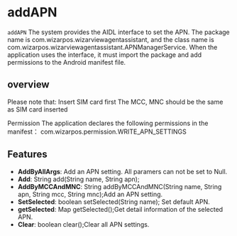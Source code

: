 # addAPN

`addAPN` The system provides the AIDL interface to set the APN. The package name is
com.wizarpos.wizarviewagentassistant, and the class name is
com.wizarpos.wizarviewagentassistant.APNManagerService. When the application uses the interface, it
must import the package and add permissions to the Android manifest file.

## overview

Please note that:
Insert SIM card first
The MCC, MNC should be the same as SIM card inserted

Permission
The application declares the following permissions in the manifest：
com.wizarpos.permission.WRITE_APN_SETTINGS

## Features

- **AddByAllArgs**: Add an APN setting. All paramers can not be set to Null.
- **Add**: String add(String name, String apn);
- **AddByMCCAndMNC**:  String addByMCCAndMNC(String name, String apn, String mcc, String mnc);Add an
  APN setting.
- **SetSelected**: boolean setSelected(String name); Set default APN.
- **getSelected**: Map getSelected();Get detail information of the selected APN.
- **Clear**: boolean clear();Clear all APN settings.
